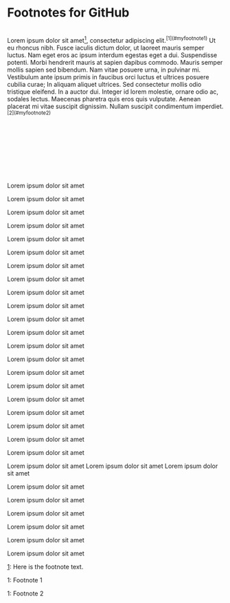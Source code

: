# Footnotes for GitHub


<br/>
Lorem ipsum dolor sit amet<a href="#note1" id="note1ref"><sup>1</sup></a>, consectetur adipiscing elit.<sup>[1](#myfootnote1)</sup> Ut eu rhoncus nibh. Fusce iaculis dictum dolor, ut laoreet mauris semper luctus. Nam eget eros ac ipsum interdum egestas eget a dui. Suspendisse potenti. Morbi hendrerit mauris at sapien dapibus commodo. Mauris semper mollis sapien sed bibendum. Nam vitae posuere urna, in pulvinar mi. Vestibulum ante ipsum primis in faucibus orci luctus et ultrices posuere cubilia curae; In aliquam aliquet ultrices. Sed consectetur mollis odio tristique eleifend. In a auctor dui. Integer id lorem molestie, ornare odio ac, sodales lectus. Maecenas pharetra quis eros quis vulputate. Aenean placerat mi vitae suscipit dignissim. Nullam suscipit condimentum imperdiet.<sup>[2](#myfootnote2)</sup>

<br/>
<br/>
<br/>
<br/>
<br/>
<br/>
<br/>
<br/>
<br/>
<br/>
Lorem ipsum dolor sit amet

Lorem ipsum dolor sit amet

Lorem ipsum dolor sit amet

Lorem ipsum dolor sit amet

Lorem ipsum dolor sit amet

Lorem ipsum dolor sit amet

Lorem ipsum dolor sit amet

Lorem ipsum dolor sit amet

Lorem ipsum dolor sit amet

Lorem ipsum dolor sit amet

Lorem ipsum dolor sit amet

Lorem ipsum dolor sit amet

Lorem ipsum dolor sit amet

Lorem ipsum dolor sit amet

Lorem ipsum dolor sit amet

Lorem ipsum dolor sit amet

Lorem ipsum dolor sit amet

Lorem ipsum dolor sit amet

Lorem ipsum dolor sit amet

Lorem ipsum dolor sit amet

Lorem ipsum dolor sit amet

Lorem ipsum dolor sit amet
Lorem ipsum dolor sit amet
Lorem ipsum dolor sit amet

Lorem ipsum dolor sit amet

Lorem ipsum dolor sit amet

Lorem ipsum dolor sit amet

Lorem ipsum dolor sit amet

Lorem ipsum dolor sit amet

Lorem ipsum dolor sit amet

<a id="note1" href="#note1ref">1</a>: Here is the footnote text.

<a name="myfootnote1">1</a>: Footnote 1

<a name="myfootnote2">1</a>: Footnote 2


